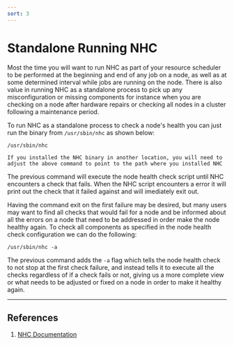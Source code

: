 ```yaml
---
sort: 3
---
```


# Standalone Running NHC

Most the time you will want to run NHC as part of your resource scheduler to be performed at the beginning and end of any job on a node, as well as at some determined interval while jobs are 
running on the node. There is also value in running NHC as a standalone process to pick up any misconfiguration or missing components for instance when you are checking on a node after hardware 
repairs or checking all nodes in a cluster following a maintenance period.

To run NHC as a standalone process to check a node's health you can just run the binary from `/usr/sbin/nhc` as shown below:

```
/usr/sbin/nhc
```
```note
If you installed the NHC binary in another location, you will need to adjust the above command to point to the path where you installed NHC
```

The previous command will execute the node health check script until NHC encounters a check that fails. When the NHC script encounters a error it will print out the check that it failed against 
and will imediately exit out.

Having the command exit on the first failure may be desired, but many users may want to find all checks that would fail for a node and be informed about all the errors on a node that need to be 
addressed in order make the node healthy again. To check all components as specified in the node health check configuration we can do the following:

```
/usr/sbin/nhc -a
```

The previous command adds the `-a` flag which tells the node health check to not stop at the first check failure, and instead tells it to execute all the checks regardless of if a check fails or 
not, giving us a more complete view or what needs to be adjusted or fixed on a node in order to make it healthy again.

---
## References

1. [NHC Documentation](https://github.com/mej/nhc/blob/master/README.md)
